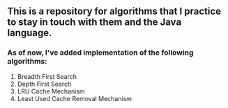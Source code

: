 ## This is a repository for algorithms that I practice to stay in touch with them and the Java language.

### As of now, I've added implementation of the following algorithms:

1. Breadth First Search
2. Depth First Search
3. LRU Cache Mechanism
4. Least Used Cache Removal Mechanism
